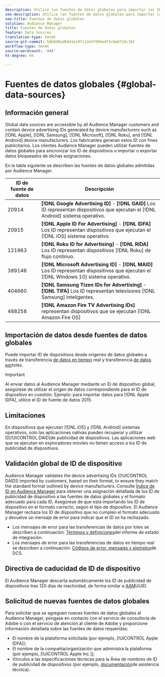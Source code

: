 ```yaml
---
description: Utilice las fuentes de datos globales para importar los ID de publicidad de dispositivos.
seo-description: Utilice las fuentes de datos globales para importar los ID de publicidad de dispositivos.
seo-title: Fuentes de datos globales
solution: Audience Manager
title: Fuentes de datos globales
feature: Data Sources
translation-type: tm+mt
source-git-commit: b8b848ad04d1ec07c12e57d94e4f3c6e672dc102
workflow-type: tm+mt
source-wordcount: '444'
ht-degree: 6%

---
```



# Fuentes de datos globales {#global-data-sources}

## Información general

Global data sources are accessible by all Audience Manager customers and contain device advertising IDs generated by device manufacturers such as [!DNL Apple], [!DNL Samsung], [!DNL Microsoft], [!DNL Roku], and [!DNL Android] device manufacturers. Los fabricantes generan estos ID con fines publicitarios. Los clientes Audience Manager pueden utilizar fuentes de datos globales para sincronizar los ID de dispositivos e importar o exportar datos bloqueados de dichas asignaciones.

En la tabla siguiente se describen las fuentes de datos globales admitidas por Audience Manager.

| ID de fuente de datos | Descripción |
|---|---|
| 20914 | **[!DNL Google Advertising ID]** - **[!DNL GAID]** Los ID representan dispositivos que ejecutan el [!DNL Android] sistema operativo. |
| 20915 | **[!DNL Apple ID For Advertising]** - **[!DNL IDFA]** Los ID representan dispositivos que ejecutan el [!DNL iOS] sistema operativo. |
| 121963 | **[!DNL Roku ID for Advertising]** - **[!DNL RIDA]** Los ID representan dispositivos [!DNL Roku] de flujo continuo. |
| 389146 | **[!DNL Microsoft Advertising ID]** - **[!DNL MAID]** Los ID representan dispositivos que ejecutan el [!DNL Windows 10] sistema operativo. |
| 404660 | **[!DNL Samsung Tizen IDs for Advertising]** - **[!DNL TIFA]** Los ID representan televisores [!DNL Samsung] inteligentes. |
| 488258 | **[!DNL Amazon Fire TV Advertising IDs]** representan dispositivos que se ejecutan [!DNL Amazon Fire OS] |

## Importación de datos desde fuentes de datos globales

Puede importar ID de dispositivos desde orígenes de datos globales a través de transferencia [de datos en tiempo](../integration/sending-audience-data/real-time-data-integration/real-time-data-transfer.md) real y transferencia [de datos por](../integration/sending-audience-data/batch-data-transfer-explained/batch-data-transfer-explained.md)lotes.

>[!IMPORTANT]
>
>Al enviar datos al Audience Manager mediante un ID de dispositivo global, asegúrese de utilizar el origen de datos correspondiente para el ID de dispositivo en cuestión. Ejemplo: para importar datos para [!DNL Apple IDFA], utilice el ID de fuente de datos 2015.

## Limitaciones

En dispositivos que ejecutan [!DNL iOS] y [!DNL Android] sistemas operativos, solo las aplicaciones nativas pueden recuperar y utilizar ID[!UICONTROL DAID]de publicidad de dispositivos. Las aplicaciones web que se ejecutan en exploradores móviles no tienen acceso a los ID de publicidad de dispositivos.

## Validación global de ID de dispositivo

Audience Manager validates the device advertising IDs ([!UICONTROL DAID]) imported by customers, based on their format, to ensure they match the standard format outlined by device manufacturers. Consulte [Índice de ID en Audience Manager](../reference/ids-in-aam.md) para obtener una asignación detallada de los ID de publicidad de dispositivo a las fuentes de datos globales y el formato adecuado para cada ID. Asegúrese de que está importando los ID de dispositivo en el formato correcto, según el tipo de dispositivo. El Audience Manager rechaza los ID de dispositivo que no cumplen el formato adecuado y devuelve un mensaje de error para indicar que el ID se ha rechazado.

* Los mensajes de error para las transferencias de datos por lotes se describen a continuación: [Términos y definiciones](../reporting/onboarding-status-report.md#report-terms-conditions)del informe de estado de integración.
* Los mensajes de error para las transferencias de datos en tiempo real se describen a continuación: [Códigos de error, mensajes y ejemplos](../api/dcs-intro/dcs-api-reference/dcs-error-codes.md)de DCS.

## Directiva de caducidad de ID de dispositivo

El Audience Manager descarta automáticamente los ID de publicidad de dispositivos tras 120 días de inactividad, de forma similar a [AAM](../faq/faq-privacy.md)UUID.

## Solicitud de nuevas fuentes de datos globales

Para solicitar que se agreguen nuevas fuentes de datos globales al Audience Manager, póngase en contacto con el servicio de consultoría de Adobe o con el servicio de atención al cliente de Adobe y proporcione información detallada sobre las fuentes de datos requeridas:

* El nombre de la plataforma solicitada (por ejemplo, [!UICONTROL Apple IDFA]);
* El nombre de la compañía/organización que administra la plataforma (por ejemplo, [!UICONTROL Apple Inc.]);
* Vínculos a las especificaciones técnicas para la Área de nombres de ID de publicidad de dispositivos (por ejemplo, [documentación](https://developer.apple.com/documentation/adsupport)de asistencia técnica).